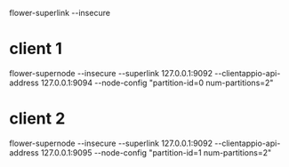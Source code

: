 flower-superlink --insecure
<!-- By default, it binds to 0.0.0.0:9092 (Fleet API) and 0.0.0.0:9093 (ServerAppIo API). -->

# client 1
<!-- 
flower-supernode spins up a SuperNode (client) that connects to your SuperLink’s Fleet API.
--superlink 127.0.0.1:9092 points the client at your running SuperLink.
--clientappio-api-address 127.0.0.1:9094 is where this SuperNode listens for its ClientApp.
--node-config passes key–value pairs into your ClientApp via its Context (e.g. for local data partitioning). 
flower.ai 
-->


flower-supernode --insecure --superlink 127.0.0.1:9092 --clientappio-api-address 127.0.0.1:9094 --node-config "partition-id=0 num-partitions=2"


# client 2
flower-supernode --insecure --superlink 127.0.0.1:9092 --clientappio-api-address 127.0.0.1:9095 --node-config "partition-id=1 num-partitions=2"